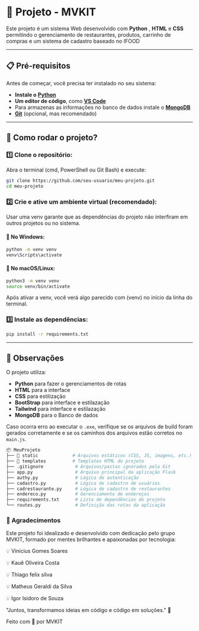 # 🚀 Projeto - MVKIT
Este projeto é um sistema Web desenvolvido com **Python** , **HTML** e **CSS** permitindo o gerenciamento de restaurantes, produtos, carrinho de compras e um sistema de cadastro baseado no IFOOD

---

## 📋 Pré-requisitos
Antes de começar, você precisa ter instalado no seu sistema:
- **Instale o** **[Python]( https://www.python.org/downloads/)**
- **Um editor de código**, como **[VS Code](https://code.visualstudio.com/)**
- Para armazenas as informações no banco de dados instale o **[MongoDB](https://www.mongodb.com/products/tools/compass)**
- **[Git](https://git-scm.com/)** (opcional, mas recomendado)

---

## 🔧 Como rodar o projeto?

### 1️⃣ Clone o repositório:
Abra o terminal (cmd, PowerShell ou Git Bash) e execute:
```sh
git clone https://github.com/seu-usuario/meu-projeto.git
cd meu-projeto
```
### 2️⃣ Crie e ative um ambiente virtual (recomendado):
Usar uma venv garante que as dependências do projeto não interfiram em outros projetos ou no sistema.

#### 🐍 No Windows:
```sh
python -m venv venv
venv\Scripts\activate
```
#### 🐧 No macOS/Linux:
```sh
python3 -m venv venv
source venv/bin/activate
```
Após ativar a venv, você verá algo parecido com (venv) no início da linha do terminal.

### 3️⃣ Instale as dependências:
```sh
pip install -r requirements.txt
```

---

## 🔹 Observações
O projeto utiliza:

- **Python** para fazer o gerenciamentos de rotas
- **HTML** para a interface
- **CSS** para estilização
- **BootStrap** para interface e estilazação
- **Tailwind** para interface e estilazação
- **MongoDB** para o Banco de dados

Caso ocorra erro ao executar o `.exe`, verifique se os arquivos de build foram gerados corretamente e se os caminhos dos arquivos estão corretos no `main.js`.
```sh
📦 MeuProjeto  
├── 📂 static             # Arquivos estáticos (CSS, JS, imagens, etc.)
├── 📂 templates          # Templates HTML do projeto
├── .gitignore            # Arquivos/pastas ignorados pelo Git  
├── app.py                # Arquivo principal da aplicação Flask  
├── authy.py              # Lógica de autenticação  
├── cadastro.py           # Lógica de cadastro de usuários  
├── cadrestaurante.py     # Lógica de cadastro de restaurantes  
├── endereco.py           # Gerenciamento de endereços  
├── requirements.txt      # Lista de dependências do projeto  
└── routes.py             # Definição das rotas da aplicação  
```

### 🙌 Agradecimentos
Este projeto foi idealizado e desenvolvido com dedicação pelo grupo MVKIT, formado por mentes brilhantes e apaixonadas por tecnologia:

💡 Vinícius Gomes Soares

💡 Kauê Oliveira Costa

💡 Thiago felix silva

💡 Matheus Geraldi da Silva

💡 Igor Isidoro de Souza

"Juntos, transformamos ideias em código e código em soluções." 🚀

Feito com 💙 por MVKIT
